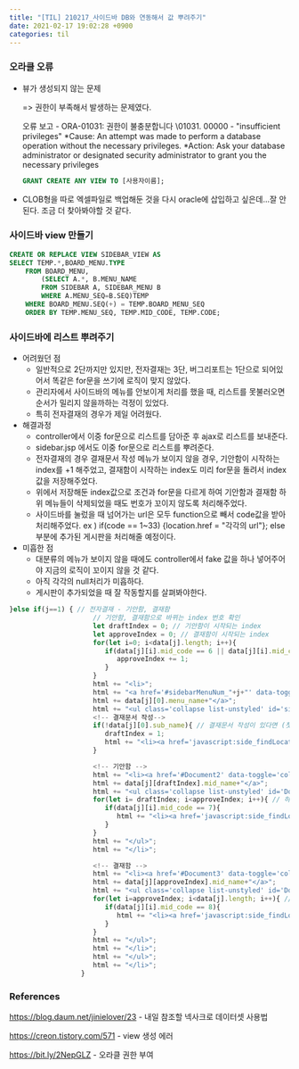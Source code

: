 ```yaml
---
title: "[TIL] 210217_사이드바 DB와 연동해서 값 뿌려주기"
date: 2021-02-17 19:02:28 +0900
categories: til
---
```


### 오라클 오류

- 뷰가 생성되지 않는 문제

  => 권한이 부족해서 발생하는 문제였다.

  오류 보고 -
  ORA-01031: 권한이 불충분합니다
  \01031. 00000 - "insufficient privileges"
  *Cause:  An attempt was made to perform a database operation without
        the necessary privileges.
  *Action:  Ask your database administrator or designated security
        administrator to grant you the necessary privileges

  ```sql
  GRANT CREATE ANY VIEW TO [사용자이름];
  ```

- CLOB형을 따로 엑셀파일로 백업해둔 것을 다시 oracle에 삽입하고 싶은데...잘 안된다. 조금 더 찾아봐야할 것 같다.

### 사이드바 view 만들기

```sql
CREATE OR REPLACE VIEW SIDEBAR_VIEW AS
SELECT TEMP.*,BOARD_MENU.TYPE
    FROM BOARD_MENU,
        (SELECT A.*, B.MENU_NAME
        FROM SIDEBAR A, SIDEBAR_MENU B
        WHERE A.MENU_SEQ=B.SEQ)TEMP
    WHERE BOARD_MENU.SEQ(+) = TEMP.BOARD_MENU_SEQ
    ORDER BY TEMP.MENU_SEQ, TEMP.MID_CODE, TEMP.CODE;
```



### 사이드바에 리스트 뿌려주기

- 어려웠던 점
  - 일반적으로 2단까지만 있지만, 전자결재는 3단, 버그리포트는 1단으로 되어있어서 똑같은 for문을 쓰기에 로직이 맞지 않았다.
  - 관리자에서 사이드바의 메뉴를 안보이게 처리를 했을 때, 리스트를 못불러오면 순서가 밀리지 않을까하는 걱정이 있었다.
  - 특히 전자결재의 경우가 제일 어려웠다.
- 해결과정
  - controller에서 이중 for문으로 리스트를 담아준 후 ajax로 리스트를 보내준다.
  - sidebar.jsp 에서도 이중 for문으로 리스트를 뿌려준다.
  - 전자결재의 경우 결재문서 작성 메뉴가 보이지 않을 경우, 기안함이 시작하는 index를 +1 해주었고, 결재함이 시작하는 index도 미리 for문을 돌려서 index값을 저장해주었다.
  - 위에서 저장해둔 index값으로 조건과 for문을 다르게 하여 기안함과 결재함 하위 메뉴들이 삭제되었을 때도 번호가 꼬이지 않도록 처리해주었다.
  - 사이드바를 눌렀을 때 넘어가는 url은 모두 function으로 빼서 code값을 받아 처리해주었다.
    ex ) if(code == 1~33) {location.href = "각각의 url"}; 
    else 부분에 추가된 게시판을 처리해줄 예정이다.
- 미흡한 점
  - 대분류의 메뉴가 보이지 않을 때에도 controller에서 fake 값을 하나 넣어주어야 지금의 로직이 꼬이지 않을 것 같다.
  - 아직 각각의 null처리가 미흡하다.
  - 게시판이 추가되었을 때 잘 작동할지를 살펴봐야한다.

```javascript
}else if(j==1) { // 전자결재 - 기안함, 결재함
                     // 기안함, 결재함으로 바뀌는 index 번호 확인
                     let draftIndex = 0; // 기안함이 시작되는 index
                     let approveIndex = 0; // 결재함이 시작되는 index
                     for(let i=0; i<data[j].length; i++){
                        if(data[j][i].mid_code == 6 || data[j][i].mid_code == 7){
                           approveIndex += 1;
                        }
                     }
                     html += "<li>";
                     html += "<a href='#sidebarMenuNum_"+j+"' data-toggle='collapse' aria-expanded='false' class='dropdown-toggle'>";
                     html += data[j][0].menu_name+"</a>";
                     html += "<ul class='collapse list-unstyled' id='sidebarMenuNum_"+j+"'>";
                     <!-- 결재문서 작성-->
                     if(!data[j][0].sub_name){ // 결재문서 작성이 있다면 (첫번째 데이터가 sub_name이 없는 경우)
                        draftIndex = 1;
                        html += "<li><a href='javascript:side_findLocation("+data[j][0].code+");'>"+data[j][0].mid_name+"</a></li>";
                     }

                     <!-- 기안함 -->
                     html += "<li><a href='#Document2' data-toggle='collapse' aria-expanded='false' class='dropdown-toggle'>";
                     html += data[j][draftIndex].mid_name+"</a>";
                     html += "<ul class='collapse list-unstyled' id='Document2'>";
                     for(let i= draftIndex; i<approveIndex; i++){ // 하위메뉴 출력
                        if(data[j][i].mid_code == 7){
                           html += "<li><a href='javascript:side_findLocation("+data[j][i].code+");'>"+data[j][i].sub_name+"</a></li>";
                        }
                     }
                     html += "</ul>";
                     html += "</li>";

                     <!-- 결재함 -->
                     html += "<li><a href='#Document3' data-toggle='collapse' aria-expanded='false' class='dropdown-toggle'>";
                     html += data[j][approveIndex].mid_name+"</a>";
                     html += "<ul class='collapse list-unstyled' id='Document3'>";
                     for(let i=approveIndex; i<data[j].length; i++){ // 하위메뉴 출력
                        if(data[j][i].mid_code == 8){
                           html += "<li><a href='javascript:side_findLocation("+data[j][i].code+");'>"+data[j][i].sub_name+"</a></li>";
                        }
                     }
                     html += "</ul>";
                     html += "</li>";
                     html += "</ul>";
                     html += "</li>";
                  }
```



### References

https://blog.daum.net/jinielover/23 - 내일 참조할 넥사크로 데이터셋 사용법

https://creon.tistory.com/571 - view 생성 에러

https://bit.ly/2NepGLZ - 오라클 권한 부여
